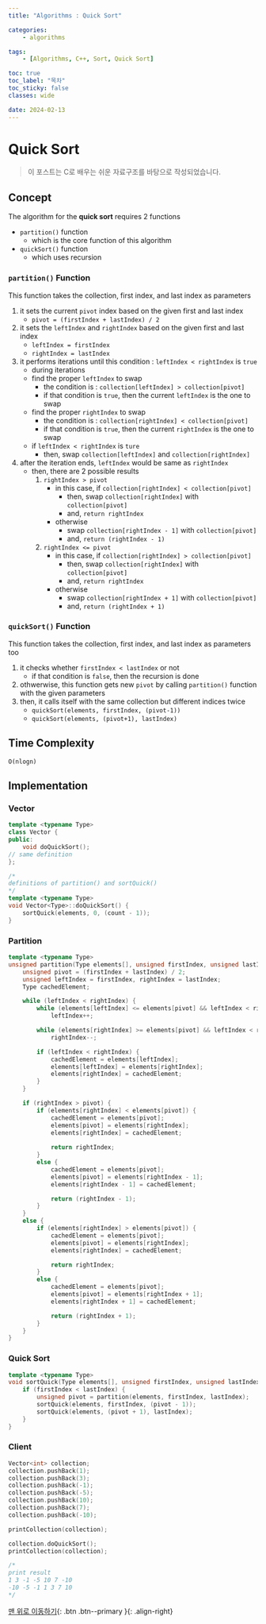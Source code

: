 ```yaml
---
title: "Algorithms : Quick Sort"

categories:
    - algorithms

tags:
    - [Algorithms, C++, Sort, Quick Sort]

toc: true
toc_label: "목차"
toc_sticky: false
classes: wide

date: 2024-02-13
---
```


# Quick Sort

> 이 포스트는 C로 배우는 쉬운 자료구조를 바탕으로 작성되었습니다.

## Concept
The algorithm for the **quick sort** requires 2 functions
- `partition()` function
    * which is the core function of this algorithm
- `quickSort()` function
    * which uses recursion

### `partition()` Function
This function takes the collection, first index, and last index as parameters
1. it sets the current `pivot` index based on the given first and last index
    * `pivot = (firstIndex + lastIndex) / 2`
2. it sets the `leftIndex` and `rightIndex` based on the given first and last index
    * `leftIndex = firstIndex`
    * `rightIndex = lastIndex`
3. it performs iterations until this condition : `leftIndex < rightIndex` is `true`
    * during iterations
    * find the proper `leftIndex` to swap
        + the condition is : `collection[leftIndex] > collection[pivot]`
        + if that condition is `true`, then the current `leftIndex` is the one to swap
    * find the proper `rightIndex` to swap
        + the condition is : `collection[rightIndex] < collection[pivot]`
        + if that condition is `true`, then the current `rightIndex` is the one to swap
    * if `leftIndex < rightIndex` is `ture`
        + then, swap `collection[leftIndex]` and `collection[rightIndex]`
4. after the iteration ends, `leftIndex` would be same as `rightIndex`
    * then, there are 2 possible results
        1. `rightIndex > pivot`
            + in this case, if `collection[rightIndex] < collection[pivot]`
                - then, swap `collection[rightIndex]` with `collection[pivot]`
                - and, `return rightIndex`
            + otherwise
                - swap `collection[rightIndex - 1]` with `collection[pivot]`
                - and, `return (rightIndex - 1)`
        2. `rightIndex <= pivot`
            + in this case, if  `collection[rightIndex] > collection[pivot]`
                - then, swap `collection[rightIndex]` with `collection[pivot]`
                - and, `return rightIndex`
            + otherwise
                - swap `collection[rightIndex + 1]` with `collection[pivot]`
                - and, `return (rightIndex + 1)`

### `quickSort()` Function
This function takes the collection, first index, and last index as parameters too
1. it checks whether `firstIndex < lastIndex` or not
    + if that condition is `false`, then the recursion is done
2. othwerwise, this function gets new `pivot` by calling `partition()` function with the given parameters
3. then, it calls itself with the same collection but different indices twice
    + `quickSort(elements, firstIndex, (pivot-1))`
    + `quickSort(elements, (pivot+1), lastIndex)`


## Time Complexity
`O(nlogn)`


## Implementation

### Vector
```c++
template <typename Type>
class Vector {
public:
	void doQuickSort();
// same definition
};
```
```c++
/*
definitions of partition() and sortQuick()
*/
template <typename Type>
void Vector<Type>::doQuickSort() {
    sortQuick(elements, 0, (count - 1));
}
```

### Partition
```c++
template <typename Type>
unsigned partition(Type elements[], unsigned firstIndex, unsigned lastIndex) {
    unsigned pivot = (firstIndex + lastIndex) / 2;
    unsigned leftIndex = firstIndex, rightIndex = lastIndex;
    Type cachedElement;

    while (leftIndex < rightIndex) {
        while (elements[leftIndex] <= elements[pivot] && leftIndex < rightIndex)
            leftIndex++;

        while (elements[rightIndex] >= elements[pivot] && leftIndex < rightIndex)
            rightIndex--;

        if (leftIndex < rightIndex) {
            cachedElement = elements[leftIndex];
            elements[leftIndex] = elements[rightIndex];
            elements[rightIndex] = cachedElement;
        }
    }

    if (rightIndex > pivot) {
        if (elements[rightIndex] < elements[pivot]) {
            cachedElement = elements[pivot];
            elements[pivot] = elements[rightIndex];
            elements[rightIndex] = cachedElement;
            
            return rightIndex;
        }
        else {
            cachedElement = elements[pivot];
            elements[pivot] = elements[rightIndex - 1];
            elements[rightIndex - 1] = cachedElement;

            return (rightIndex - 1);
        }
    }
    else {
        if (elements[rightIndex] > elements[pivot]) {
            cachedElement = elements[pivot];
            elements[pivot] = elements[rightIndex];
            elements[rightIndex] = cachedElement;

            return rightIndex;
        }
        else {
            cachedElement = elements[pivot];
            elements[pivot] = elements[rightIndex + 1];
            elements[rightIndex + 1] = cachedElement;

            return (rightIndex + 1);
        }
    }
}
```

### Quick Sort
```c++
template <typename Type>
void sortQuick(Type elements[], unsigned firstIndex, unsigned lastIndex) {
    if (firstIndex < lastIndex) {
        unsigned pivot = partition(elements, firstIndex, lastIndex);
        sortQuick(elements, firstIndex, (pivot - 1));
        sortQuick(elements, (pivot + 1), lastIndex);
    }
}
```

### Client
```c++
Vector<int> collection;
collection.pushBack(1);
collection.pushBack(3);
collection.pushBack(-1);
collection.pushBack(-5);
collection.pushBack(10);
collection.pushBack(7);
collection.pushBack(-10);

printCollection(collection);

collection.doQuickSort();
printCollection(collection);

/*
print result
1 3 -1 -5 10 7 -10
-10 -5 -1 1 3 7 10
*/
```


[맨 위로 이동하기](#){: .btn .btn--primary }{: .align-right}